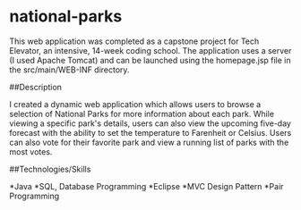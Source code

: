 # national-parks
This web application was completed as a capstone project for Tech Elevator, an intensive, 14-week coding school. The application uses a server (I used Apache Tomcat) and can be launched using the homepage.jsp file in the src/main/WEB-INF directory. 

##Description

I created a dynamic web application which allows users to browse a selection of National Parks for more information about each park. While viewing a specific park's details, users can also view the upcoming five-day forecast with the ability to set the temperature to Farenheit or Celsius. Users can also vote for their favorite park and view a running list of parks with the most votes. 

##Technologies/Skills

*Java
*SQL, Database Programming
*Eclipse
*MVC Design Pattern
*Pair Programming
